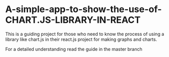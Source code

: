 # A-simple-app-to-show-the-use-of-CHART.JS-LIBRARY-IN-REACT
This is a guiding project for those who need to know the process of using a library like chart.js in their react.js project for making graphs and charts.

For a detailed understanding read the guide in the master branch 
